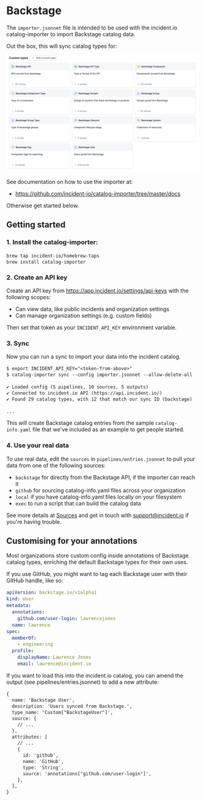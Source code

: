 # Backstage

The `importer.jsonnet` file is intended to be used with the incident.io
catalog-importer to import Backstage catalog data.

Out the box, this will sync catalog types for:

![Backstage catalog types created by this config](dashboard.png)

See documentation on how to use the importer at:

- https://github.com/incident-io/catalog-importer/tree/master/docs

Otherwise get started below.

## Getting started

### 1. Install the catalog-importer:

```console
brew tap incident-io/homebrew-taps
brew install catalog-importer
```

### 2. Create an API key

Create an API key from https://app.incident.io/settings/api-keys with the
following scopes:

- Can view data, like public incidents and organization settings
- Can manage organization settings (e.g. custom fields)

Then set that token as your `INCIDENT_API_KEY` environment variable.

### 3. Sync

Now you can run a sync to import your data into the incident catalog.

```console
$ export INCIDENT_API_KEY="<token-from-above>"
$ catalog-importer sync --config importer.jsonnet --allow-delete-all

✔ Loaded config (5 pipelines, 10 sources, 5 outputs)
✔ Connected to incident.io API (https://api.incident.io/)
✔ Found 29 catalog types, with 12 that match our sync ID (backstage)

...
```

This will create Backstage catalog entries from the sample `catalog-info.yaml`
file that we've included as an example to get people started.

### 4. Use your real data

To use real data, edit the `sources` in `pipelines/entries.jsonnet` to pull your
data from one of the following sources:

- `backstage` for directly from the Backstage API, if the importer can reach it
- `github` for sourcing catalog-info.yaml files across your organization
- `local` if you have catalog-info.yaml files locally on your filesystem
- `exec` to run a script that can build the catalog data

See more details at [Sources](../sources.md) and get in touch with
support@incident.io if you're having trouble.

## Customising for your annotations

Most organizations store custom config inside annotations of Backstage catalog
types, enriching the default Backstage types for their own uses.

If you use GitHub, you might want to tag each Backstage user with their GitHub
handle, like so:

```yaml
apiVersion: backstage.io/v1alpha1
kind: User
metadata:
  annotations:
    github.com/user-login: lawrencejones
  name: lawrence
spec:
  memberOf:
    - engineering
  profile:
    displayName: Lawrence Jones
    email: lawrence@incident.io
```

If you want to load this into the incident.io catalog, you can amend the output
(see pipelines/entries.jsonnet) to add a new attribute:

```jsonnet
{
  name: 'Backstage User',
  description: 'Users synced from Backstage.',
  type_name: 'Custom["BackstageUser"]',
  source: {
    // ...
  },
  attributes: [
    // ...
    {
      id: 'github',
      name: 'GitHub',
      type: 'String',
      source: 'annotations["github.com/user-login"]',
    },
  ],
}
```
